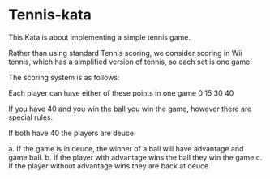 # Tennis-kata

This Kata is about implementing a simple tennis game.

Rather than using standard Tennis scoring, we consider scoring in Wii tennis, which has a simplified version of tennis, so each set is one game.

The scoring system is as follows:

Each player can have either of these points in one game 0 15 30 40

If you have 40 and you win the ball you win the game, however there are special rules.

If both have 40 the players are deuce.

a. If the game is in deuce, the winner of a ball will have advantage and game ball.
b. If the player with advantage wins the ball they win the game
c. If the player without advantage wins they are back at deuce.
